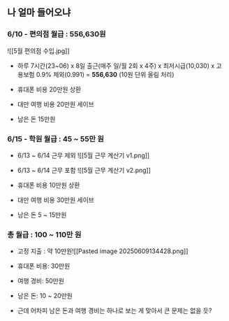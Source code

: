 
## 나 얼마 들어오냐
### 6/10 - 편의점 월급 : 556,630원
![[5월 편의점 수입.jpg]]

- 하루 7시간(23~06) x 8일 출근(매주 일/월 2회 x 4주) x 최저시급(10,030) x 고용보험 0.9% 제외(0.991) = **556,630** (10원 단위 올림 처리)

- 휴대폰 비용 20만원 상환
- 대만 여행 비용 20만원 세이브
- 남은 돈 15만원

### 6/15 - 학원 월급 : 45 ~ 55만 원
- 6/13 ~ 6/14 근무 제외
![[5월 근무 계산기 v1.png]]

- 6/13 ~ 6/14 근무 포함
![[5월 근무 계산기 v2.png]]

- 휴대폰 비용 10만원 상환
- 대만 여행 비용 30만원 세이브
- 남은 돈 5 ~ 15만원

### 총 월급 : 100 ~ 110만 원
- 고정 지출 : 약 10만원![[Pasted image 20250609134428.png]]
- 휴대폰 비용: 30만원
- 여행 경비: 50만원
- 남은 돈: 10 ~ 20만원

- 근데 어차피 남은 돈과 여행 경비는 하나로 보는 게 맞아서 큰 문제는 없을 듯?